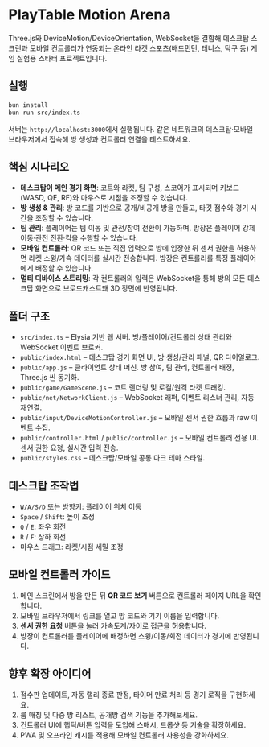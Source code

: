 # PlayTable Motion Arena

Three.js와 DeviceMotion/DeviceOrientation, WebSocket을 결합해 데스크탑 스크린과 모바일 컨트롤러가 연동되는 온라인 라켓 스포츠(배드민턴, 테니스, 탁구 등) 게임 실험용 스타터 프로젝트입니다.

## 실행

```bash
bun install
bun run src/index.ts
```

서버는 `http://localhost:3000`에서 실행됩니다. 같은 네트워크의 데스크탑·모바일 브라우저에서 접속해 방 생성과 컨트롤러 연결을 테스트하세요.

## 핵심 시나리오

- **데스크탑이 메인 경기 화면**: 코트와 라켓, 팀 구성, 스코어가 표시되며 키보드(WASD, QE, RF)와 마우스로 시점을 조정할 수 있습니다.
- **방 생성 & 관리**: 방 코드를 기반으로 공개/비공개 방을 만들고, 타깃 점수와 경기 시간을 조정할 수 있습니다.
- **팀 관리**: 플레이어는 팀 이동 및 관전/참여 전환이 가능하며, 방장은 플레이어 강제 이동·관전 전환·킥을 수행할 수 있습니다.
- **모바일 컨트롤러**: QR 코드 또는 직접 입력으로 방에 입장한 뒤 센서 권한을 허용하면 라켓 스윙/가속 데이터를 실시간 전송합니다. 방장은 컨트롤러를 특정 플레이어에게 배정할 수 있습니다.
- **멀티 디바이스 스트리밍**: 각 컨트롤러의 입력은 WebSocket을 통해 방의 모든 데스크탑 화면으로 브로드캐스트돼 3D 장면에 반영됩니다.

## 폴더 구조

- `src/index.ts` – Elysia 기반 웹 서버. 방/플레이어/컨트롤러 상태 관리와 WebSocket 이벤트 브로커.
- `public/index.html` – 데스크탑 경기 화면 UI, 방 생성/관리 패널, QR 다이얼로그.
- `public/app.js` – 클라이언트 상태 머신. 방 참여, 팀 관리, 컨트롤러 배정, Three.js 씬 동기화.
- `public/game/GameScene.js` – 코트 렌더링 및 로컬/원격 라켓 트래킹.
- `public/net/NetworkClient.js` – WebSocket 래퍼, 이벤트 리스너 관리, 자동 재연결.
- `public/input/DeviceMotionController.js` – 모바일 센서 권한 흐름과 raw 이벤트 수집.
- `public/controller.html` / `public/controller.js` – 모바일 컨트롤러 전용 UI. 센서 권한 요청, 실시간 입력 전송.
- `public/styles.css` – 데스크탑/모바일 공통 다크 테마 스타일.

## 데스크탑 조작법

- `W/A/S/D` 또는 방향키: 플레이어 위치 이동
- `Space` / `Shift`: 높이 조정
- `Q` / `E`: 좌우 회전
- `R` / `F`: 상하 회전
- 마우스 드래그: 라켓/시점 세밀 조정

## 모바일 컨트롤러 가이드

1. 메인 스크린에서 방을 만든 뒤 **QR 코드 보기** 버튼으로 컨트롤러 페이지 URL을 확인합니다.
2. 모바일 브라우저에서 링크를 열고 방 코드와 기기 이름을 입력합니다.
3. **센서 권한 요청** 버튼을 눌러 가속도계/자이로 접근을 허용합니다.
4. 방장이 컨트롤러를 플레이어에 배정하면 스윙/이동/회전 데이터가 경기에 반영됩니다.

## 향후 확장 아이디어

1. 점수판 업데이트, 자동 랠리 종료 판정, 타이머 만료 처리 등 경기 로직을 구현하세요.
2. 룸 매칭 및 다중 방 리스트, 공개방 검색 기능을 추가해보세요.
3. 컨트롤러 UI에 햅틱/버튼 입력을 도입해 스매시, 드롭샷 등 기술을 확장하세요.
4. PWA 및 오프라인 캐시를 적용해 모바일 컨트롤러 사용성을 강화하세요.
